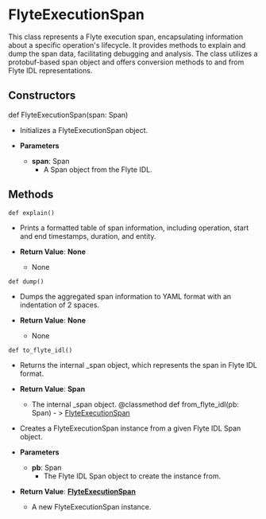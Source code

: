 # FlyteExecutionSpan

This class represents a Flyte execution span, encapsulating information about a specific operation&#x27;s lifecycle. It provides methods to explain and dump the span data, facilitating debugging and analysis. The class utilizes a protobuf-based span object and offers conversion methods to and from Flyte IDL representations.

## Constructors
def FlyteExecutionSpan(span: Span)
-  Initializes a FlyteExecutionSpan object.
- **Parameters**

  - **span**: Span
    - A Span object from the Flyte IDL.



## Methods
```@classmethod
def explain()
```
-  Prints a formatted table of span information, including operation, start and end timestamps, duration, and entity.

- **Return Value**:
**None**
  - None
```@classmethod
def dump()
```
-  Dumps the aggregated span information to YAML format with an indentation of 2 spaces.

- **Return Value**:
**None**
  - None
```@classmethod
def to_flyte_idl()
```
-  Returns the internal _span object, which represents the span in Flyte IDL format.

- **Return Value**:
**Span**
  - The internal _span object.
@classmethod
def from_flyte_idl(pb: Span) - > [FlyteExecutionSpan](flytekit_remote_metrics_flyteexecutionspan)
-  Creates a FlyteExecutionSpan instance from a given Flyte IDL Span object.
- **Parameters**

  - **pb**: Span
    - The Flyte IDL Span object to create the instance from.

- **Return Value**:
**[FlyteExecutionSpan](flytekit_remote_metrics_flyteexecutionspan)**
  - A new FlyteExecutionSpan instance.
